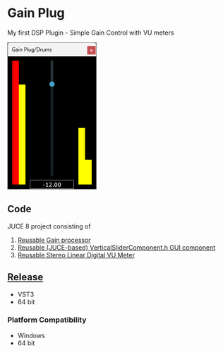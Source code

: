 # Gain Plug
 My first DSP Plugin - Simple Gain Control with VU meters

![Gain Plug screenshot](https://github.com/ethandjoseph/Gain-Plug/blob/main/GainPlugScreenshot.png)

## Code
JUCE 8 project consisting of
1. [Reusable Gain processor](https://github.com/ethandjoseph/Gain-Plug/blob/main/Source/Gain.cpp)
2. [Reusable (JUCE-based) VerticalSliderComponent.h GUI component](https://github.com/ethandjoseph/Gain-Plug/blob/main/Source/VerticalSliderComponent.h)
3. [Reusable Stereo Linear Digital VU Meter](https://github.com/ethandjoseph/Gain-Plug/blob/main/Source/VUMeterComponent.h)

## [Release](https://github.com/ethandjoseph/Gain-Plug/releases/tag/v0.1)
- VST3
- 64 bit

### Platform Compatibility
- Windows
- 64 bit

